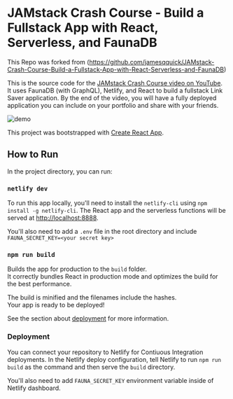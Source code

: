 # JAMstack Crash Course - Build a Fullstack App with React, Serverless, and FaunaDB

This Repo was forked from (https://github.com/jamesqquick/JAMstack-Crash-Course-Build-a-Fullstack-App-with-React-Serverless-and-FaunaDB)

This is the source code for the [JAMstack Crash Course video on
YouTube]. It uses FaunaDB (with GraphQL), Netlify, and React to build
a fullstack Link Saver application. By the end of the video, you will
have a fully deployed application you can include on your portfolio
and share with your friends.

![demo](./images/example.png)

This project was bootstrapped with [Create React App].

## How to Run

In the project directory, you can run:

### `netlify dev`

To run this app locally, you'll need to install the `netlify-cli`
using `npm install -g netlify-cli`. The React app and the serverless
functions will be served at
[http://localhost:8888](http://localhost:8888).

You'll also need to add a `.env` file in the root directory and
include `FAUNA_SECRET_KEY=<your secret key>`

### `npm run build`

Builds the app for production to the `build` folder.<br /> It
correctly bundles React in production mode and optimizes the build for
the best performance.

The build is minified and the filenames include the hashes.<br /> Your
app is ready to be deployed!

See the section about
[deployment](https://facebook.github.io/create-react-app/docs/deployment)
for more information.

### Deployment

You can connect your repository to Netlify for Contiuous Integration
deployments. In the Netlify deploy configuration, tell Netlify to run
`npm run build` as the command and then serve the `build` directory.

You'll also need to add `FAUNA_SECRET_KEY` environment variable inside
of Netlify dashboard.

<!-- Links -->

[jamstack crash course video on youtube]:
  https://www.youtube.com/watch?v=73b1ZbmB96I
[create react app]: https://github.com/facebook/create-react-app
